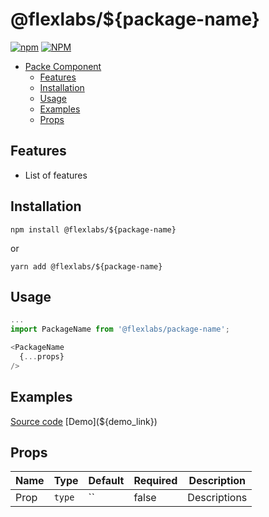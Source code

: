# @flexlabs/${package-name}

[![npm](https://img.shields.io/npm/v/@flexlabs/${package-name})](https://www.npmjs.com/package/@flexlabs/${package-name}) [![NPM](https://img.shields.io/npm/l/@flexlabs/${package-name})](https://www.npmjs.com/package/@flexlabs/${package-name})

- [Packe Component](#@flexlabs/${package-name})
  - [Features](#features)
  - [Installation](#Installation)
  - [Usage](#usage)
  - [Examples](#examples)
  - [Props](#props)

## Features

- List of features

## Installation

`npm install @flexlabs/${package-name}`

or

`yarn add @flexlabs/${package-name}`

## Usage

```js
...
import PackageName from '@flexlabs/package-name';

<PackageName
  {...props}
/>
```

## Examples

[Source code](${repo})  
[Demo](${demo_link})

## Props

| Name | Type   | Default | Required | Description  |
| ---- | ------ | ------- | -------- | ------------ |
| Prop | `type` | ``      | false    | Descriptions |
